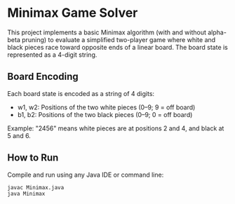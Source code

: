 # Minimax Game Solver

This project implements a basic Minimax algorithm (with and without alpha-beta pruning) to evaluate a simplified two-player game where white and black pieces race toward opposite ends of a linear board. The board state is represented as a 4-digit string.

## Board Encoding

Each board state is encoded as a string of 4 digits:
- w1, w2: Positions of the two white pieces (0–9; 9 = off board)
- b1, b2: Positions of the two black pieces (0–9; 0 = off board)

Example: "2456" means white pieces are at positions 2 and 4, and black at 5 and 6.

## How to Run

Compile and run using any Java IDE or command line:
```bash
javac Minimax.java
java Minimax
